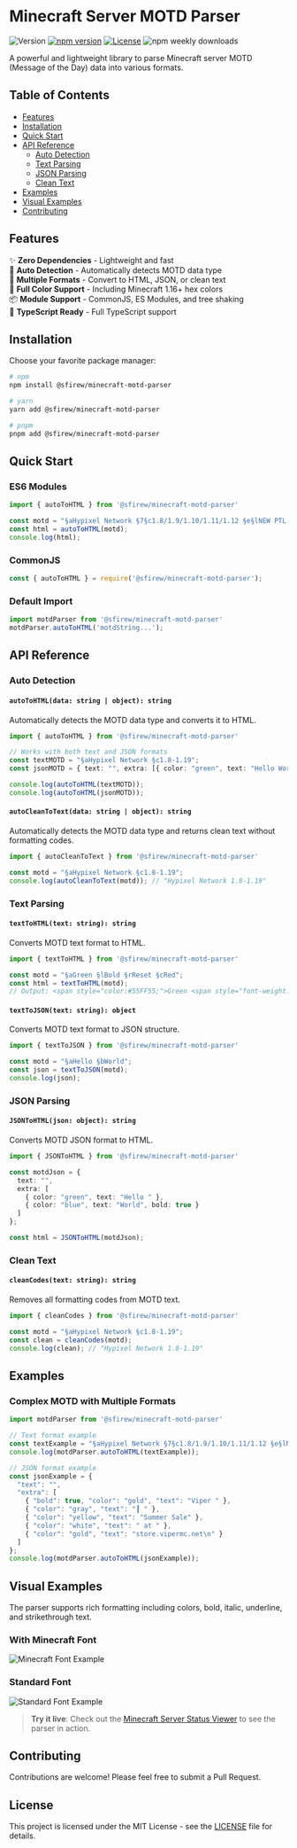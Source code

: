 # Minecraft Server MOTD Parser

![Version](https://img.shields.io/github/languages/top/SnowFireWolf/minecraft-motd-parser?style=for-the-badge)
[![npm version](https://img.shields.io/npm/v/@sfirew/minecraft-motd-parser?label=version&style=for-the-badge)](https://www.npmjs.com/package/@sfirew/minecraft-motd-parser?style=for-the-badge)
[![License](https://img.shields.io/npm/l/minecraft-server-util?style=for-the-badge)](https://github.com/SnowFireWolf/minecraft-motd-parser/blob/master/LICENSE)
![npm weekly downloads](https://img.shields.io/npm/dw/@sfirew/minecraft-motd-parser?style=for-the-badge)

A powerful and lightweight library to parse Minecraft server MOTD (Message of the Day) data into various formats.



## Table of Contents

- [Features](#features)
- [Installation](#installation)
- [Quick Start](#quick-start)
- [API Reference](#api-reference)
  - [Auto Detection](#auto-detection)
  - [Text Parsing](#text-parsing)
  - [JSON Parsing](#json-parsing)
  - [Clean Text](#clean-text)
- [Examples](#examples)
- [Visual Examples](#visual-examples)
- [Contributing](#contributing)



## Features

✨ **Zero Dependencies** - Lightweight and fast  
🔄 **Auto Detection** - Automatically detects MOTD data type  
🎨 **Multiple Formats** - Convert to HTML, JSON, or clean text  
🌈 **Full Color Support** - Including Minecraft 1.16+ hex colors  
📦 **Module Support** - CommonJS, ES Modules, and tree shaking  
🎯 **TypeScript Ready** - Full TypeScript support



## Installation

Choose your favorite package manager:

```bash
# npm
npm install @sfirew/minecraft-motd-parser

# yarn
yarn add @sfirew/minecraft-motd-parser

# pnpm
pnpm add @sfirew/minecraft-motd-parser
```



## Quick Start

### ES6 Modules
```typescript
import { autoToHTML } from '@sfirew/minecraft-motd-parser'

const motd = "§aHypixel Network §7§c1.8/1.9/1.10/1.11/1.12 §e§lNEW PTL GAME:§b§l THE BRIDGE";
const html = autoToHTML(motd);
console.log(html);
```

### CommonJS
```typescript
const { autoToHTML } = require('@sfirew/minecraft-motd-parser');
```

### Default Import
```typescript
import motdParser from '@sfirew/minecraft-motd-parser'
motdParser.autoToHTML('motdString...');
```



## API Reference

### Auto Detection

#### `autoToHTML(data: string | object): string`
Automatically detects the MOTD data type and converts it to HTML.

```typescript
import { autoToHTML } from '@sfirew/minecraft-motd-parser'

// Works with both text and JSON formats
const textMOTD = "§aHypixel Network §c1.8-1.19";
const jsonMOTD = { text: "", extra: [{ color: "green", text: "Hello World" }] };

console.log(autoToHTML(textMOTD));
console.log(autoToHTML(jsonMOTD));
```

#### `autoCleanToText(data: string | object): string`
Automatically detects the MOTD data type and returns clean text without formatting codes.

```typescript
import { autoCleanToText } from '@sfirew/minecraft-motd-parser'

const motd = "§aHypixel Network §c1.8-1.19";
console.log(autoCleanToText(motd)); // "Hypixel Network 1.8-1.19"
```

### Text Parsing

#### `textToHTML(text: string): string`
Converts MOTD text format to HTML.

```typescript
import { textToHTML } from '@sfirew/minecraft-motd-parser'

const motd = "§aGreen §lBold §rReset §cRed";
const html = textToHTML(motd);
// Output: <span style="color:#55FF55;">Green <span style="font-weight:bold;">Bold </span></span><span style="color:#FF5555;">Red</span>
```

#### `textToJSON(text: string): object`
Converts MOTD text format to JSON structure.

```typescript
import { textToJSON } from '@sfirew/minecraft-motd-parser'

const motd = "§aHello §bWorld";
const json = textToJSON(motd);
console.log(json);
```

### JSON Parsing

#### `JSONToHTML(json: object): string`
Converts MOTD JSON format to HTML.

```typescript
import { JSONToHTML } from '@sfirew/minecraft-motd-parser'

const motdJson = {
  text: "",
  extra: [
    { color: "green", text: "Hello " },
    { color: "blue", text: "World", bold: true }
  ]
};

const html = JSONToHTML(motdJson);
```

### Clean Text

#### `cleanCodes(text: string): string`
Removes all formatting codes from MOTD text.

```typescript
import { cleanCodes } from '@sfirew/minecraft-motd-parser'

const motd = "§aHypixel Network §c1.8-1.19";
const clean = cleanCodes(motd);
console.log(clean); // "Hypixel Network 1.8-1.19"
```



## Examples

### Complex MOTD with Multiple Formats

```typescript
import motdParser from '@sfirew/minecraft-motd-parser'

// Text format example
const textExample = "§aHypixel Network §7§c1.8/1.9/1.10/1.11/1.12 §e§lNEW PTL GAME:§b§l THE BRIDGE";
console.log(motdParser.autoToHTML(textExample));

// JSON format example
const jsonExample = {
  "text": "",
  "extra": [
    { "bold": true, "color": "gold", "text": "Viper " },
    { "color": "gray", "text": "┃ " },
    { "color": "yellow", "text": "Summer Sale" },
    { "color": "white", "text": " at " },
    { "color": "gold", "text": "store.vipermc.net\n" }
  ]
};
console.log(motdParser.autoToHTML(jsonExample));
```

## Visual Examples

The parser supports rich formatting including colors, bold, italic, underline, and strikethrough text.

### With Minecraft Font
![Minecraft Font Example](https://user-images.githubusercontent.com/14024836/149810729-71909ca5-5705-43cf-ab3c-bdd66db00b78.png)

### Standard Font
![Standard Font Example](https://user-images.githubusercontent.com/14024836/149811501-d1376d90-d9ad-4092-912a-de1f78fa42eb.png)

> **Try it live**: Check out the [Minecraft Server Status Viewer](https://mcsv.top/server/mc.hypixel.net) to see the parser in action.

## Contributing

Contributions are welcome! Please feel free to submit a Pull Request.

## License

This project is licensed under the MIT License - see the [LICENSE](LICENSE) file for details.


